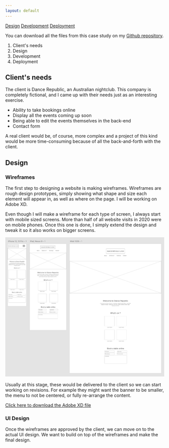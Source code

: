 ```yaml
---
layout: default
---
```


[Design](#design) [Development](#development) [Deployment](#deployment)

You can download all the files from this case study on my [Github repository](https://github.com/vcohere/vcohere.github.io).

1. Client's needs
2. Design
3. Development
4. Deployment

## Client's needs

The client is Dance Republic, an Australian nightclub. This company is completely fictional, and I came up with their needs just as an interesting exercise.

- Ability to take bookings online
- Display all the events coming up soon
- Being able to edit the events themselves in the back-end
- Contact form

A real client would be, of course, more complex and a project of this kind would be more time-consuming because of all the back-and-forth with the client.

## Design

### Wireframes

The first step to designing a website is making wireframes. Wireframes are rough design prototypes, simply showing what shape and size each element will appear in, as well as where on the page. I will be working on Adobe XD.

Even though I will make a wireframe for each type of screen, I always start with mobile sized screens. More than half of all website visits in 2020 were on mobile phones. Once this one is done, I simply extend the design and tweak it so it also works on bigger screens.

<p align="center">
  <img src="wireframes.png">
</p>

Usually at this stage, these would be delivered to the client so we can start working on revisions. For example they might want the banner to be smaller, the menu to not be centered, or fully re-arrange the content.

[Click here to download the Adobe XD file](Wireframes.xd)

### UI Design

Once the wireframes are approved by the client, we can move on to the actual UI design. We want to build on top of the wireframes and make the final design.
